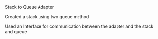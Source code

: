 Stack to Queue Adapter

Created a stack using two queue method

Used an Interface for communication between the adapter and the stack and queue

